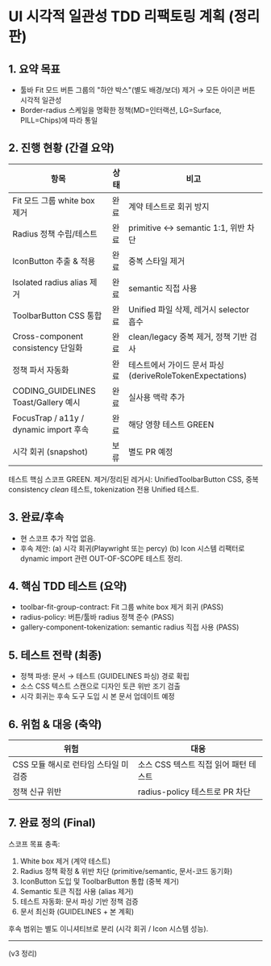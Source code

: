 # UI 시각적 일관성 TDD 리팩토링 계획 (정리판)

## 1. 요약 목표

- 툴바 Fit 모드 버튼 그룹의 "하얀 박스"(별도 배경/보더) 제거 → 모든 아이콘 버튼
  시각적 일관성
- Border-radius 스케일을 명확한 정책(MD=인터랙션, LG=Surface, PILL=Chips)에 따라
  통일

## 2. 진행 현황 (간결 요약)

| 항목 | 상태 | 비고 |
| ---- | ---- | ---- |
| Fit 모드 그룹 white box 제거 | 완료 | 계약 테스트로 회귀 방지 |
| Radius 정책 수립/테스트 | 완료 | primitive ↔ semantic 1:1, 위반 차단 |
| IconButton 추출 & 적용 | 완료 | 중복 스타일 제거 |
| Isolated radius alias 제거 | 완료 | semantic 직접 사용 |
| ToolbarButton CSS 통합 | 완료 | Unified 파일 삭제, 레거시 selector 흡수 |
| Cross-component consistency 단일화 | 완료 | clean/legacy 중복 제거, 정책 기반 검사 |
| 정책 파서 자동화 | 완료 | 테스트에서 가이드 문서 파싱 (deriveRoleTokenExpectations) |
| CODING_GUIDELINES Toast/Gallery 예시 | 완료 | 실사용 맥락 추가 |
| FocusTrap / a11y / dynamic import 후속 | 완료 | 해당 영향 테스트 GREEN |
| 시각 회귀 (snapshot) | 보류 | 별도 PR 예정 |

테스트 핵심 스코프 GREEN. 제거/정리된 레거시: UnifiedToolbarButton CSS, 중복 consistency *clean* 테스트, tokenization 전용 Unified 테스트.

## 3. 완료/후속

- 현 스코프 추가 작업 없음.
- 후속 제안: (a) 시각 회귀(Playwright 또는 percy) (b) Icon 시스템 리팩터로 dynamic import 관련 OUT-OF-SCOPE 테스트 정리.

## 4. 핵심 TDD 테스트 (요약)

- toolbar-fit-group-contract: Fit 그룹 white box 제거 회귀 (PASS)
- radius-policy: 버튼/툴바 radius 정책 준수 (PASS)
- gallery-component-tokenization: semantic radius 직접 사용 (PASS)

## 5. 테스트 전략 (최종)

- 정책 파생: 문서 → 테스트 (GUIDELINES 파싱) 경로 확립
- 소스 CSS 텍스트 스캔으로 디자인 토큰 위반 조기 검출
- 시각 회귀는 후속 도구 도입 시 본 문서 업데이트 예정

## 6. 위험 & 대응 (축약)

| 위험                                 | 대응                                  |
| ------------------------------------ | ------------------------------------- |
| CSS 모듈 해시로 런타임 스타일 미검증 | 소스 CSS 텍스트 직접 읽어 패턴 테스트 |
| 정책 신규 위반                       | radius-policy 테스트로 PR 차단        |

## 7. 완료 정의 (Final)

스코프 목표 충족:
1. White box 제거 (계약 테스트)
2. Radius 정책 확정 & 위반 차단 (primitive/semantic, 문서-코드 동기화)
3. IconButton 도입 및 ToolbarButton 통합 (중복 제거)
4. Semantic 토큰 직접 사용 (alias 제거)
5. 테스트 자동화: 문서 파싱 기반 정책 검증
6. 문서 최신화 (GUIDELINES + 본 계획)

후속 범위는 별도 이니셔티브로 분리 (시각 회귀 / Icon 시스템 성능).

---

(v3 정리)
